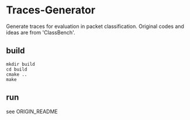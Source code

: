 # Traces-Generator
Generate traces for evaluation in packet classification. Original codes and ideas are from 'ClassBench'.

## build 
```
mkdir build
cd build
cmake ..
make
```

## run
see ORIGIN_README
